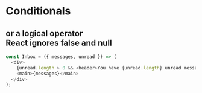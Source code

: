 <!-- .slide: class="center" -->

# Conditionals

## or a **logical operator** <br /> React ignores false and null

```javascript
const Inbox = ({ messages, unread }) => (
  <div>
    {unread.length > 0 && <header>You have {unread.length} unread messages</header>}
    <main>{messages}</main>
  </div>
);
```
